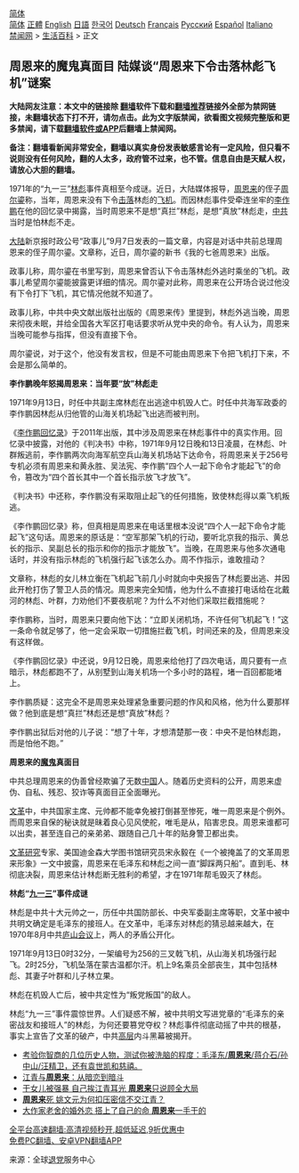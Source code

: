  <!-- 面包屑导航 --> <div class="breadcrumb"><!-- GTranslate: https://gtranslate.io/ -->  <div class="switcher notranslate">  <div class="selected">  <a href="#" onclick="return false;"> 简体</a>  </div>  <div class="option">  <a href="https://www.bannedbook.org" onclick="doGTranslate('zh-CN|zh-CN');jQuery('div.switcher div.selected a').html(jQuery(this).html());return false;" title="简体中文" class="nturl selected"> 简体</a>  <a href="https://www.bannedbook.org/zh-tw/" onclick="doGTranslate('zh-CN|zh-TW');jQuery('div.switcher div.selected a').html(jQuery(this).html());return false;" title="繁體中文" class="nturl"> 正體</a>  <a href="https://www.bannedbook.org/en/" onclick="doGTranslate('zh-CN|en');jQuery('div.switcher div.selected a').html(jQuery(this).html());return false;" title="English" class="nturl"> English</a>  <a href="https://www.bannedbook.org/ja/" onclick="doGTranslate('zh-CN|ja');jQuery('div.switcher div.selected a').html(jQuery(this).html());return false;" title="日本語" class="nturl"> 日語</a>  <a href="https://www.bannedbook.org/ko/" onclick="doGTranslate('zh-CN|ko');jQuery('div.switcher div.selected a').html(jQuery(this).html());return false;" title="한국어" class="nturl"> 한국어</a>  <a href="https://www.bannedbook.org/de/" onclick="doGTranslate('zh-CN|de');jQuery('div.switcher div.selected a').html(jQuery(this).html());return false;" title="Deutsch" class="nturl"> Deutsch</a>  <a href="https://www.bannedbook.org/fr/" onclick="doGTranslate('zh-CN|fr');jQuery('div.switcher div.selected a').html(jQuery(this).html());return false;" title="Français" class="nturl"> Français</a>  <a href="https://www.bannedbook.org/ru/" onclick="doGTranslate('zh-CN|ru');jQuery('div.switcher div.selected a').html(jQuery(this).html());return false;" title="Русский" class="nturl"> Русский</a>  <a href="https://www.bannedbook.org/es/" onclick="doGTranslate('zh-CN|es');jQuery('div.switcher div.selected a').html(jQuery(this).html());return false;" title="Español" class="nturl"> Español</a>  <a href="https://www.bannedbook.org/it/" onclick="doGTranslate('zh-CN|it');jQuery('div.switcher div.selected a').html(jQuery(this).html());return false;" title="Italiano" class="nturl"> Italiano</a>  </div>  </div>      <div class='breadcrumb-sub'><!-- Breadcrumb NavXT 6.3.0 --> <a href="https://www.bannedbook.org/" class="home">禁闻网</a> &gt; <a href="https://www.bannedbook.org/bnews/lifebaike/" class="category">生活百科</a> &gt; 正文</div></div><h2>周恩来的魔鬼真面目 陆媒谈“周恩来下令击落林彪飞机”谜案</h2> <p class="notice"><b>大陆网友注意：本文中的链接除 <a href="https://github.com/bannedbook/fanqiang" >翻墙</a>软件下载和<a href="https://github.com/killgcd/justmysocks/blob/master/README.md">翻墙推荐</a>链接外全部为禁网链接，未翻墙状态下打不开，请勿点击。此为文字版禁闻，欲看图文视频完整版和更多禁闻，请下载<a href="https://github.com/bannedbook/fanqiang">翻墙软件或APP</a>后翻墙上禁闻网。</p><p>备注：翻墙看新闻非常安全，翻墙以真实身份发表敏感言论有一定风险，但只看不说则没有任何风险，翻的人太多，政府管不过来，也不管。信息自由是天赋人权，请放心大胆的翻墙。</b></p>  <div class="entry"> <p id="conimg">1971年的“九一三”<a href="https://www.bannedbook.org/bnews/tag/%e6%9e%97%e5%bd%aa/" class="st_tag internal_tag" rel="tag" title="标签 林彪 下的日志">林彪</a>事件真相至今成谜。近日，大陆媒体报导，<a href="https://www.bannedbook.org/bnews/tag/%e5%91%a8%e6%81%a9%e6%9d%a5/" class="st_tag internal_tag" rel="tag" title="标签 周恩来 下的日志">周恩来</a>的侄子<a href="https://www.bannedbook.org/bnews/tag/%e5%91%a8%e5%b0%94%e9%8e%8f/" class="st_tag internal_tag" rel="tag" title="标签 周尔鎏 下的日志">周尔鎏</a>称，当年，周恩来没有下令<a href="https://www.bannedbook.org/bnews/tag/%E5%87%BB%E8%90%BD/" class="st_tag internal_tag" rel="tag" title="标签 击落 下的日志">击落</a>林彪的<a href="https://www.bannedbook.org/bnews/tag/%e9%a3%9e%e6%9c%ba/" class="st_tag internal_tag" rel="tag" title="标签 飞机 下的日志">飞机</a>。而因林彪事件受牵连坐牢的<a href="https://www.bannedbook.org/bnews/tag/%e6%9d%8e%e4%bd%9c%e9%b9%8f/" class="st_tag internal_tag" rel="tag" title="标签 李作鹏 下的日志">李作鹏</a>在他的回忆录中揭露，当时周恩来不是想“真拦”林彪，是想“真放”林彪走，<a href="https://www.bannedbook.org/bnews/tag/%e4%b8%ad%e5%85%b1/" class="st_tag internal_tag" rel="tag" title="标签 中共 下的日志">中共</a>当时是怕林彪不走。</p> <p><span class='wp_keywordlink_affiliate'><a href="https://www.bannedbook.org/" title="大陆" target="_blank">大陆</a></span>新京报时政公号“政事儿”9月7日发表的一篇文章，内容是对话中共前总理周恩来的侄子周尔鎏。文章称，近日，周尔鎏的新书《我的七爸周恩来》出版。</p> <p>政事儿称，周尔鎏在书里写到，周恩来曾否认下令击落林彪外逃时乘坐的飞机。政事儿希望周尔鎏能披露更详细的情况。周尔鎏对此称，周恩来在公开场合说过他没有下令打下飞机，其它情况他就不知道了。</p> <p>政事儿称，中共中央文献出版社出版的《周恩来传》里提到，林彪外逃当晚，周恩来彻夜未眠，并给全国各大军区打电话要求听从党中央的命令。有人认为，周恩来当晚可能参与指挥，但没有直接下令。</p> <p>周尔鎏说，对于这个，他没有发言权，但是不可能由周恩来下令把飞机打下来，不会是那么简单的。</p> <p><strong>李作鹏晚年怒揭周恩来：当年要“放”林彪走</strong></p>  <p>1971年9月13日，时任中共副主席林彪在出逃途中机毁人亡。时任中共海军政委的李作鹏因林彪从归他管的山海关机场起飞出逃而被判刑。</p> <p>《<span class='wp_keywordlink'><a href="https://www.bannedbook.org/forum2/topic1287.html" title="李作鹏  李作鹏回忆录" target="_blank">李作鹏回忆录</a></span>》于2011年出版，其中涉及周恩来在林彪事件中的真实作用。回忆录中披露，对他的《判决书》中称，1971年9月12日晚和13日凌晨，在林彪、叶群叛逃前，李作鹏两次向海军航空兵山海关机场站下达命令，将周恩来关于256号专机必须有周恩来和黄永胜、吴法宪、李作鹏“四个人一起下命令才能起飞”的命令，篡改为“四个首长其中一个首长指示放飞才放飞”。</p> <p>《判决书》中还称，李作鹏没有采取阻止起飞的任何措施，致使林彪得以乘飞机叛逃。</p> <p>《李作鹏回忆录》称，但真相是周恩来在电话里根本没说“四个人一起下命令才能起飞”这句话。周恩来的原话是：“空军那架飞机的行动，要听北京我的指示、黄总长的指示、吴副总长的指示和你的指示才能放飞”。当晚，在周恩来与他多次通电话时，并没有指示林彪的飞机强行起飞该怎么办。周不作指示，谁敢擅动？</p> <p>文章称，林彪的女儿林立衡在飞机起飞前几小时就向中央报告了林彪要出逃、并因此开枪打伤了警卫人员的情况。周恩来完全知情，他为什么不直接打电话给在北戴河的林彪、叶群，力劝他们不要夜航呢？为什么不对他们采取拦截措施呢？</p> <p>李作鹏称，当时，周恩来只要向他下达：“立即关闭机场，不许任何飞机起飞！”这一条命令就足够了，他一定会采取一切措施拦截飞机，时间还来的及，但周恩来没有这样做。</p>  <p>《李作鹏回忆录》中还说，9月12日晚，周恩来给他打了四次电话，周只要有一点暗示，林彪都跑不了，从别墅到山海关机场一个多小时的路程，堵一百回都能堵上。</p> <p>李作鹏质疑：这完全不是周恩来处理紧急重要问题的作风和风格，他为什么要那样做？他到底是想“真拦”林彪还是想“真放”林彪？</p> <p>李作鹏出狱后对他的儿子说：“想了十年，才想清楚那一夜：中央不是怕林彪跑，而是怕他不跑。”</p> <p><strong>周恩来的<a href="https://www.bannedbook.org/bnews/tag/%e9%ad%94%e9%ac%bc/" class="st_tag internal_tag" rel="tag" title="标签 魔鬼 下的日志">魔鬼</a>真面目</strong></p> <p>中共总理周恩来的伪善曾经欺骗了无数<span class='wp_keywordlink_affiliate'><a href="https://www.bannedbook.org/" title="中国" target="_blank">中国</a></span>人。随着历史资料的公开，周恩来虚伪、自私、残忍、狡诈等真面目正全面曝光。</p> <p><a href="https://www.bannedbook.org/bnews/tag/%e6%96%87%e9%9d%a9/" class="st_tag internal_tag" rel="tag" title="标签 文革 下的日志">文革</a>中，中共国家主席、元帅都不能幸免被打倒甚至惨死，唯一周恩来是个例外。而周恩来自保的秘诀就是昧着良心见风使舵，唯毛是从，陷害忠良。周恩来谁都可以出卖，甚至连自己的亲弟弟、跟随自己几十年的贴身警卫都出卖。</p>  <p><span class='wp_keywordlink'><a href="https://www.bannedbook.org/forum2/topic851.html" title="文革研究（论文集）" target="_blank">文革研究</a></span>专家、美国迪金森大学图书馆研究员宋永毅在《一个被掩盖了的文革周恩来形象》一文中披露，周恩来在毛泽东和林彪之间一直“脚踩两只船”。直到毛、林彻底决裂，周恩来估计林彪断无胜利的希望，才在1971年帮毛毁灭了林彪。</p> <p><strong>林彪“<span class='wp_keywordlink'><a href="https://www.bannedbook.org/forum2/topic1418.html" title="百问“九一三”" target="_blank">九一三</a></span>”事件成谜</strong></p> <p>林彪是中共十大元帅之一，历任中共国防部长、中央军委副主席等职，文革中被中共明文确定是毛泽东的接班人。在文革中，毛泽东对林彪的猜忌越来越大，在1970年8月中共<span class='wp_keywordlink'><a href="https://www.bannedbook.org/forum2/topic241.html" title="庐山会议实录" target="_blank">庐山会议</a></span>上，两人的矛盾公开化。</p> <p>1971年9月13日0时32分，一架编号为256的三叉戟飞机，从山海关机场强行起飞。2时25分，飞机坠落在蒙古温都尔汗。机上9名乘员全部丧生，其中包括林彪、其妻子叶群和儿子林立果。</p> <p>林彪在机毁人亡后，被中共定性为“叛党叛国”的敌人。</p> <p>林彪“九一三”事件震惊世界。人们疑惑不解，被中共明文写进党章的“毛泽东的亲密战友和接班人”的林彪，为何还要篡党夺权？林彪事件彻底动摇了中共的根基，事实上宣告了文革的破产，中共<span class='wp_keywordlink_affiliate'><a href="https://www.bannedbook.org/bnews/ccpdope/" title="中共高层内幕" target="_blank">高层</a></span>内斗黑幕被揭开。</p>  <ul class='op-related-articles' title='相关阅读'> <li><a href='https://www.bannedbook.org/bnews/bannedvideo/20210820/1609528.html' target='_blank'>考验你智商的几位历史人物，测试你被洗脑的程度：毛泽东/<b>周恩来</b>/蒋介石/孙中山/汪精卫，还有袁世凯和慈禧。</a></li> <li><a href='https://www.bannedbook.org/bnews/lifebaike/20210817/1607687.html' target='_blank'>江青与<b>周恩来</b>：从暗恋到暗斗</a></li> <li><a href='https://www.bannedbook.org/bnews/cnnews/20210801/1598192.html' target='_blank'>干女儿被强暴 自己挨江青耳光 <b>周恩来</b>只说顾全大局</a></li> <li><a href='https://www.bannedbook.org/bnews/lifebaike/20210731/1597869.html' target='_blank'><b>周恩来</b>死 姚文元为何扣压密信不交江青？</a></li> <li><a href='https://www.bannedbook.org/bnews/topimagenews/20210727/1594801.html' target='_blank'>大作家老舍的婚外恋 搭上了自己的命 <b>周恩来</b>一手干的</a></li> </ul> <p class="texttj"> <a href="https://github.com/bannedbook/fanqiang/wiki/V2ray%E6%9C%BA%E5%9C%BA" target="_blank">全平台高速翻墙:高清视频秒开,超低延迟,9折优惠中</a><br/> <a href="https://github.com/bannedbook/fanqiang/wiki/%E7%A6%81%E9%97%BB%E7%BD%91%E5%AE%89%E5%8D%93%E7%BF%BB%E5%A2%99%E6%96%B0%E9%97%BBAPP" target="_blank">免费PC翻墙、安卓VPN翻墙APP</a></p><p> 来源：全球<span class='wp_keywordlink'><a href="http://tuidang.epochtimes.com/" title="退党" rel="nofollow" target="_blank">退党</a></span>服务中心 </p><a name='sharetosocial'></a>  <div style="margin-bottom:5px;padding-bottom:5px;clear:both"> <div id="archive-pix-1" class="banner-ads"> <!-- AuctionX Display platform tag START --> <div id="26318x728x90x621x_ADSLOT2" clicktrack="%%CLICK_URL_ESC%%"></div> <!-- AuctionX Display platform tag END --> </div> <div id="archive-pix-2" class="banner-ads"> <!-- AuctionX Display platform tag START --> <div id="26315x300x250x621x_ADSLOT2" clicktrack="%%CLICK_URL_ESC%%"></div> <!-- AuctionX Display platform tag END --> </div> </div>  <div id="archive-pix-1" class="banner-ads"> <!-- AuctionX Display platform tag START --> <div id="26318x728x90x621x_ADSLOT3" clicktrack="%%CLICK_URL_ESC%%"></div> <!-- AuctionX Display platform tag END --> </div> </div><!--END ENTRY--> 